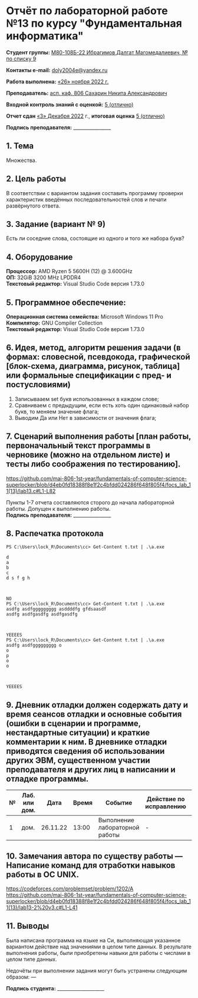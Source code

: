 # Отчёт по лабораторной работе №13 по курсу "Фундаментальная информатика"

<b>Студент группы:</b> <ins>М80-108Б-22 Ибрагимов Далгат Магомедалиевич, № по списку 9</ins> 

<b>Контакты e-mail:</b> <ins>doly2004e@yandex.ru</ins>

<b>Работа выполнена:</b> <ins> «26» <ins>ноября</ins> <ins>2022</ins> г.

<b>Преподаватель:</b> <ins>асп. каф. 806 Сахарин Никита Александрович</ins>

<b>Входной контроль знаний с оценкой:</b> <ins>5 (отлично)</ins>

<b>Отчет сдан</b> <ins>«3» Декабря 2022</ins> г., <b>итоговая оценка</b> <ins>5 (отлично)</ins>

<b>Подпись преподавателя:</b> ________________


## 1. Тема
Множества.
## 2. Цель работы
В соответствии с вариантом задания составить программу проверки характеристик введённых последовательностей слов и печати развёрнутого ответа.
## 3. Задание (вариант № 9)
Есть ли соседние слова, состоящие из одного и того же набора букв?
## 4. Оборудование
<b>Процессор:</b> AMD Ryzen 5 5600H (12) @ 3.600GHz<br/>
<b>ОП:</b> 32GiB 3200 MHz LPDDR4<br/>
<b>Текстовый редактор:</b> Visual Studio Code версия 1.73.0 <br/>

## 5. Программное обеспечение:
<b>Операционная система семейства:</b> Microsoft Windows 11 Pro <br/>
<b>Компилятор:</b> GNU Compiler Collection <br/>
<b>Текстовый редактор:</b> Visual Studio Code версия 1.73.0 <br/>

## 6. Идея, метод, алгоритм решения задачи (в формах: словесной, псевдокода, графической [блок-схема, диаграмма, рисунок, таблица] или формальные спецификации с пред- и постусловиями)
1. Записывааем set букв использованных в каждом слове;
2. Сравниваем с предыдущим, если есть хоть один одинаковый набор букв, то меняем значение флага;
3. Выводим Да или Нет в зависимости от значения флага;

## 7. Сценарий выполнения работы [план работы, первоначальный текст программы в черновике (можно на отдельном листе) и тесты либо соображения по тестированию]. 
https://github.com/mai-806-1st-year/fundamentals-of-computer-science-superlocker/blob/d4eb0fd18388f8e1f2c4bfdd024286f648f805f4/focs_lab_11(13)/lab13.c#L1-L82

Пункты 1-7 отчета составляются сторого до начала лабораторной работы.
Допущен к выполнению работы.  
<b>Подпись преподавателя:</b> ________________
## 8. Распечатка протокола 
```
PS C:\Users\lock_R\Documents\cc> Get-Content t.txt | .\a.exe            

d
a
b
c
d s f g h



NO
PS C:\Users\lock_R\Documents\cc> Get-Content t.txt | .\a.exe
asdfg asdfggggggggg asddddfg gfdsaasdf
asdfg asdfgasdfg asdfgasdfg



YEEEES
PS C:\Users\lock_R\Documents\cc> Get-Content t.txt | .\a.exe
asdfg asdfggggggggg o
o
p
o
o



YEEEES

```
## 9. Дневник отладки должен содержать дату и время сеансов отладки и основные события (ошибки в сценарии и программе, нестандартные ситуации) и краткие комментарии к ним. В дневнике отладки приводятся сведения об использовании других ЭВМ, существенном участии преподавателя и других лиц в написании и отладке программы.

| № |  Лаб. или дом. | Дата | Время | Событие | Действие по исправлению | Примечание |
| ------ | ------ | ------ | ------ | ------ | ------ | ------ |
| 1 | дом. | 26.11.22 | 13:00 | Выполнение лабораторной работы | - | - |
## 10. Замечания автора по существу работы — Написание команд для отработки навыков работы в ОС UNIX.

https://codeforces.com/problemset/problem/1202/A
https://github.com/mai-806-1st-year/fundamentals-of-computer-science-superlocker/blob/d4eb0fd18388f8e1f2c4bfdd024286f648f805f4/focs_lab_11(13)/lab13-2%20v3.c#L1-L41
## 11. Выводы

Была написана программа на языке на Си, выполняющая указанное вариантом действие над значениями в целом типе данных. В результате выполнения работы, были приобретены навыки для работы с числами в целом типе данных.

Недочёты при выполнении задания могут быть устранены следующим образом: —

<b>Подпись студента:</b> ____________________
